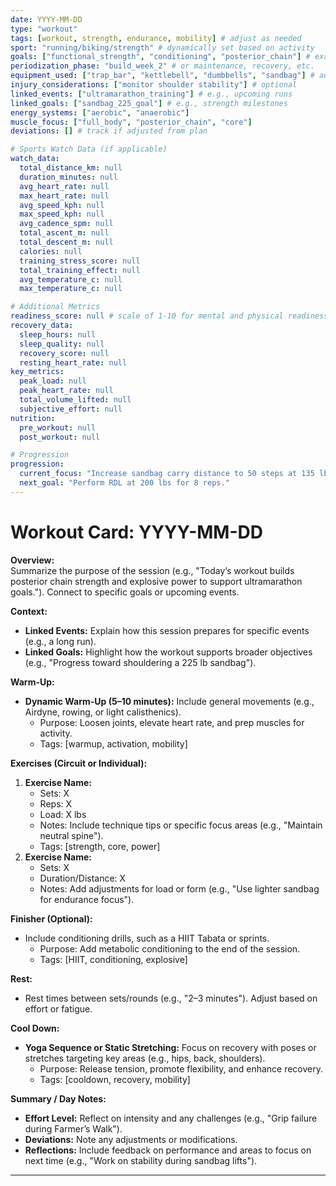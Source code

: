 ```yaml
---
date: YYYY-MM-DD
type: "workout"
tags: [workout, strength, endurance, mobility] # adjust as needed
sport: "running/biking/strength" # dynamically set based on activity
goals: ["functional_strength", "conditioning", "posterior_chain"] # example goals
periodization_phase: "build_week_2" # or maintenance, recovery, etc.
equipment_used: ["trap_bar", "kettlebell", "dumbbells", "sandbag"] # add specific tools
injury_considerations: ["monitor shoulder stability"] # optional
linked_events: ["ultramarathon_training"] # e.g., upcoming runs
linked_goals: ["sandbag_225_goal"] # e.g., strength milestones
energy_systems: ["aerobic", "anaerobic"]
muscle_focus: ["full_body", "posterior_chain", "core"]
deviations: [] # track if adjusted from plan

# Sports Watch Data (if applicable)
watch_data:
  total_distance_km: null
  duration_minutes: null
  avg_heart_rate: null
  max_heart_rate: null
  avg_speed_kph: null
  max_speed_kph: null
  avg_cadence_spm: null
  total_ascent_m: null
  total_descent_m: null
  calories: null
  training_stress_score: null
  total_training_effect: null
  avg_temperature_c: null
  max_temperature_c: null

# Additional Metrics
readiness_score: null # scale of 1-10 for mental and physical readiness
recovery_data:
  sleep_hours: null
  sleep_quality: null
  recovery_score: null
  resting_heart_rate: null
key_metrics:
  peak_load: null
  peak_heart_rate: null
  total_volume_lifted: null
  subjective_effort: null
nutrition:
  pre_workout: null
  post_workout: null

# Progression
progression:
  current_focus: "Increase sandbag carry distance to 50 steps at 135 lbs."
  next_goal: "Perform RDL at 200 lbs for 8 reps."
---
```


# Workout Card: YYYY-MM-DD

**Overview:**  
Summarize the purpose of the session (e.g., "Today’s workout builds posterior chain strength and explosive power to support ultramarathon goals."). Connect to specific goals or upcoming events.

**Context:**
- **Linked Events:** Explain how this session prepares for specific events (e.g., a long run).  
- **Linked Goals:** Highlight how the workout supports broader objectives (e.g., "Progress toward shouldering a 225 lb sandbag").

**Warm-Up:**
- **Dynamic Warm-Up (5–10 minutes):** Include general movements (e.g., Airdyne, rowing, or light calisthenics).  
  - Purpose: Loosen joints, elevate heart rate, and prep muscles for activity.  
  - Tags: [warmup, activation, mobility]

**Exercises (Circuit or Individual):**
1. **Exercise Name:**
   - Sets: X  
   - Reps: X  
   - Load: X lbs  
   - Notes: Include technique tips or specific focus areas (e.g., "Maintain neutral spine").  
   - Tags: [strength, core, power]
2. **Exercise Name:**
   - Sets: X  
   - Duration/Distance: X  
   - Notes: Add adjustments for load or form (e.g., "Use lighter sandbag for endurance focus").

**Finisher (Optional):**
- Include conditioning drills, such as a HIIT Tabata or sprints.  
  - Purpose: Add metabolic conditioning to the end of the session.  
  - Tags: [HIIT, conditioning, explosive]

**Rest:**  
- Rest times between sets/rounds (e.g., "2–3 minutes"). Adjust based on effort or fatigue.

**Cool Down:**
- **Yoga Sequence or Static Stretching:** Focus on recovery with poses or stretches targeting key areas (e.g., hips, back, shoulders).  
  - Purpose: Release tension, promote flexibility, and enhance recovery.  
  - Tags: [cooldown, recovery, mobility]

**Summary / Day Notes:**
- **Effort Level:** Reflect on intensity and any challenges (e.g., "Grip failure during Farmer’s Walk").  
- **Deviations:** Note any adjustments or modifications.  
- **Reflections:** Include feedback on performance and areas to focus on next time (e.g., "Work on stability during sandbag lifts").
---
